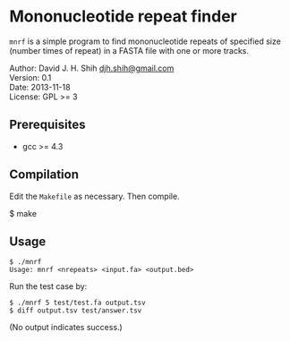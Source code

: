 Mononucleotide repeat finder
============================

`mnrf` is a simple program to find mononucleotide repeats of specified size
(number times of repeat) in a FASTA file with one or more tracks.

Author:    David J. H. Shih  <djh.shih@gmail.com>  
Version:   0.1  
Date:      2013-11-18  
License:   GPL >= 3


Prerequisites
-------------

* gcc >= 4.3


Compilation
-----------

Edit the `Makefile` as necessary. Then compile.

$ make 


Usage
-----

    $ ./mnrf
    Usage: mnrf <nrepeats> <input.fa> <output.bed>

Run the test case by:

    $ ./mnrf 5 test/test.fa output.tsv
    $ diff output.tsv test/answer.tsv

(No output indicates success.)

